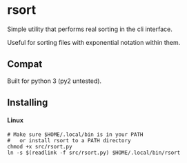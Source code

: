 rsort
=====

Simple utility that performs real sorting in the cli interface.

Useful for sorting files with exponential notation within them.

Compat
------

Built for python 3 (py2 untested).

Installing
----------


#### Linux

    # Make sure $HOME/.local/bin is in your PATH
    #   or install rsort to a PATH directory
    chmod +x src/rsort.py
    ln -s $(readlink -f src/rsort.py) $HOME/.local/bin/rsort

